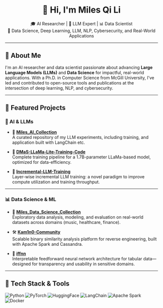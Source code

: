 <h1 align="center">👋 Hi, I'm Miles Qi Li</h1>
<p align="center">
  🎓 AI Researcher | 🧠 LLM Expert | 📊 Data Scientist<br>
  🔬 Data Science, Deep Learning, LLM, NLP, Cybersecurity, and Real-World Applications
</p>

---

## 🧠 About Me

I'm an AI researcher and data scientist passionate about advancing **Large Language Models (LLMs)** and **Data Science** for impactful, real-world applications. With a Ph.D. in Computer Science from McGill University, I’ve led and contributed to open-source tools and publications at the intersection of deep learning, NLP, and cybersecurity.

---

## 🚀 Featured Projects

### 🤖 AI & LLMs

- 🧩 [**Miles_AI_Collection**](https://github.com/MilesQLi/Miles_AI_Collection)  
  A curated repository of my LLM experiments, including training, and application built with LangChain etc.

- 🦙 [**DMaS-LLaMa-Lite-Training-Code**](https://github.com/McGill-DMaS/DMaS-LLaMa-Lite-Training-Code)  
  Complete training pipeline for a 1.7B-parameter LLaMa-based model, optimized for data-efficiency.

- 🔁 [**Incremental-LLM-Training**](https://github.com/McGill-DMaS/Incremental-LLM-Training)  
  Layer-wise incremental LLM training: a novel paradigm to improve compute utilization and training throughput.

---

### 📊 Data Science & ML

- 📁 [**Miles_Data_Science_Collection**](https://github.com/MilesQLi/Miles_Data_Science_Collection)  
  Exploratory data analysis, modeling, and evaluation on real-world datasets across domains (music, healthcare, finance).

- 🛠️ [**Kam1n0-Community**](https://github.com/McGill-DMaS/Kam1n0-Community)  
  Scalable binary similarity analysis platform for reverse engineering, built with Apache Spark and Cassandra.

- 🧮 [**iffnn**](https://github.com/MilesQLi/iffnn)  
  Interpretable feedforward neural network architecture for tabular data—designed for transparency and usability in sensitive domains.

---

## 🧰 Tech Stack & Tools

![Python](https://img.shields.io/badge/Python-3.9-blue?logo=python)
![PyTorch](https://img.shields.io/badge/PyTorch-DeepLearning-red?logo=pytorch)
![HuggingFace](https://img.shields.io/badge/HuggingFace-Transformers-yellow?logo=huggingface)
![LangChain](https://img.shields.io/badge/LangChain-LLM%20Apps-9cf?logo=langchain)
![Apache Spark](https://img.shields.io/badge/Apache_Spark-BigData-orange?logo=apachespark)
![Docker](https://img.shields.io/badge/Docker-Containers-blue?logo=docker)


